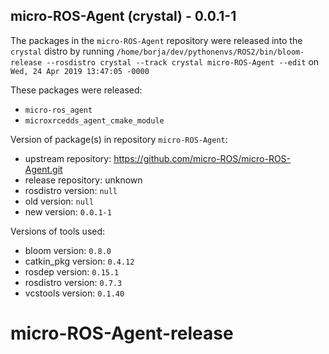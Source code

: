 ## micro-ROS-Agent (crystal) - 0.0.1-1

The packages in the `micro-ROS-Agent` repository were released into the `crystal` distro by running `/home/borja/dev/pythonenvs/ROS2/bin/bloom-release --rosdistro crystal --track crystal micro-ROS-Agent --edit` on `Wed, 24 Apr 2019 13:47:05 -0000`

These packages were released:
- `micro-ros_agent`
- `microxrcedds_agent_cmake_module`

Version of package(s) in repository `micro-ROS-Agent`:

- upstream repository: https://github.com/micro-ROS/micro-ROS-Agent.git
- release repository: unknown
- rosdistro version: `null`
- old version: `null`
- new version: `0.0.1-1`

Versions of tools used:

- bloom version: `0.8.0`
- catkin_pkg version: `0.4.12`
- rosdep version: `0.15.1`
- rosdistro version: `0.7.3`
- vcstools version: `0.1.40`


# micro-ROS-Agent-release